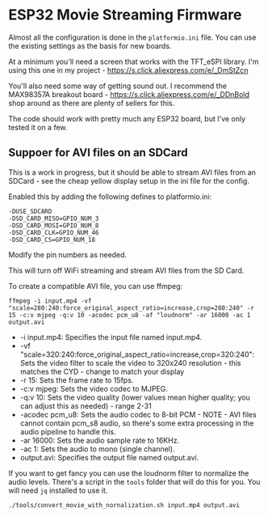 # ESP32 Movie Streaming Firmware

Almost all the configuration is done in the `platformio.ini` file. You can use the existing settings as the basis for new boards.

At a minimum you'll need a screen that works with the TFT_eSPI library. I'm using this one in my project - https://s.click.aliexpress.com/e/_DmStZcn

You'll also need some way of getting sound out. I recommend the MAX98357A breakout board - https://s.click.aliexpress.com/e/_DDnBold shop around as there are plenty of sellers for this.

The code should work with pretty much any ESP32 board, but I've only tested it on a few.

## Suppoer for AVI files on an SDCard

This is a work in progress, but it should be able to stream AVI files from an SDCard - see the cheap yellow display setup in the ini file for the config.

Enabled this by adding the following defines to platformio.ini:

```
-DUSE_SDCARD
-DSD_CARD_MISO=GPIO_NUM_3
-DSD_CARD_MOSI=GPIO_NUM_8
-DSD_CARD_CLK=GPIO_NUM_46
-DSD_CARD_CS=GPIO_NUM_18
```

Modify the pin numbers as needed.

This will turn off WiFi streaming and stream AVI files from the SD Card.

To create a compatible AVI file, you can use ffmpeg:

```
ffmpeg -i input.mp4 -vf "scale=280:240:force_original_aspect_ratio=increase,crop=280:240" -r 15 -c:v mjpeg -q:v 10 -acodec pcm_u8 -af "loudnorm" -ar 16000 -ac 1 output.avi
```

* -i input.mp4: Specifies the input file named input.mp4.
* -vf "scale=320:240:force_original_aspect_ratio=increase,crop=320:240": Sets the video filter to scale the video to 320x240 resolution - this matches the CYD - change to match your display
* -r 15: Sets the frame rate to 15fps.
* -c:v mjpeg: Sets the video codec to MJPEG.
* -q:v 10: Sets the video quality (lower values mean higher quality; you can adjust this as needed) - range 2-31
* -acodec pcm_u8: Sets the audio codec to 8-bit PCM - NOTE - AVI files cannot contain pcm_s8 audio, so there's some extra processing in the audio pipeline to handle this.
* -ar 16000: Sets the audio sample rate to 16KHz.
* -ac 1: Sets the audio to mono (single channel).
* output.avi: Specifies the output file named output.avi.

If you want to get fancy you can use the loudnorm filter to normalize the audio levels. There's a script in the `tools` folder that will do this for you. You will need `jq` installed to use it.

```
./tools/convert_movie_with_nornalization.sh input.mp4 output.avi
```

